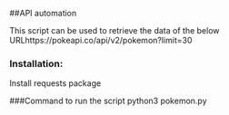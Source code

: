 ##API automation

This script can be used to retrieve the data of the below URLhttps://pokeapi.co/api/v2/pokemon?limit=30

### Installation:
Install requests package

###Command to run the script
python3 pokemon.py
